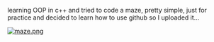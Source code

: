 


 learning OOP  in c++ and tried to code a maze, pretty simple, just for practice and decided to learn how to use github so I uploaded it...

 [![maze.png](https://i.postimg.cc/DfWHgC5d/maze.png)](https://postimg.cc/6TXM6fky)


